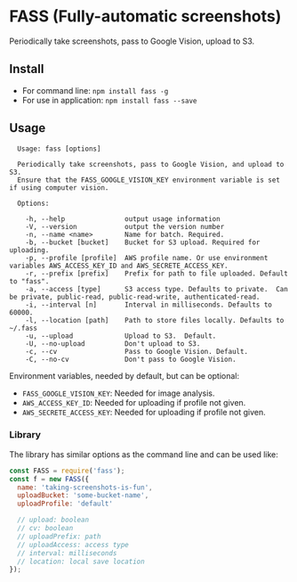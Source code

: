 # FASS (Fully-automatic screenshots)

Periodically take screenshots, pass to Google Vision, upload to S3.

## Install

* For command line: `npm install fass -g`
* For use in application: `npm install fass --save`

## Usage

```
  Usage: fass [options]

  Periodically take screenshots, pass to Google Vision, and upload to S3.
  Ensure that the FASS_GOOGLE_VISION_KEY environment variable is set if using computer vision.

  Options:

    -h, --help               output usage information
    -V, --version            output the version number
    -n, --name <name>        Name for batch. Required.
    -b, --bucket [bucket]    Bucket for S3 upload. Required for uploading.
    -p, --profile [profile]  AWS profile name. Or use environment variables AWS_ACCESS_KEY_ID and AWS_SECRETE_ACCESS_KEY.
    -r, --prefix [prefix]    Prefix for path to file uploaded. Default to "fass".
    -a, --access [type]      S3 access type. Defaults to private.  Can be private, public-read, public-read-write, authenticated-read.
    -i, --interval [n]       Interval in milliseconds. Defaults to 60000.
    -l, --location [path]    Path to store files locally. Defaults to ~/.fass
    -u, --upload             Upload to S3.  Default.
    -U, --no-upload          Don't upload to S3.
    -c, --cv                 Pass to Google Vision. Default.
    -C, --no-cv              Don't pass to Google Vision.
```

Environment variables, needed by default, but can be optional:

* `FASS_GOOGLE_VISION_KEY`: Needed for image analysis.
* `AWS_ACCESS_KEY_ID`: Needed for uploading if profile not given.
* `AWS_SECRETE_ACCESS_KEY`: Needed for uploading if profile not given.

### Library

The library has similar options as the command line and can be used like:

```js
const FASS = require('fass');
const f = new FASS({
  name: 'taking-screenshots-is-fun',
  uploadBucket: 'some-bucket-name',
  uploadProfile: 'default'

  // upload: boolean
  // cv: boolean
  // uploadPrefix: path
  // uploadAccess: access type
  // interval: milliseconds
  // location: local save location
});
```
